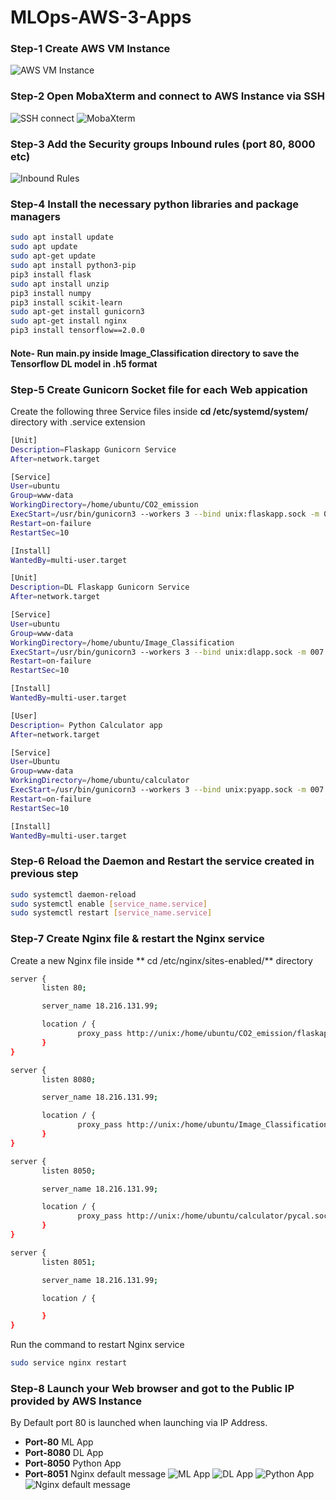 # MLOps-AWS-3-Apps
### Step-1 Create AWS VM Instance
![AWS VM Instance](https://github.com/dee-walia20/MLOps-AWS-3-Apps/blob/master/images/1.png) 
### Step-2 Open MobaXterm and connect to AWS Instance via SSH
![SSH connect](https://github.com/dee-walia20/MLOps-AWS-3-Apps/blob/master/images/2.jpg)
![MobaXterm](https://github.com/dee-walia20/MLOps-AWS-3-Apps/blob/master/images/4.png)
### Step-3 Add the Security groups Inbound rules (port 80, 8000 etc)
![Inbound Rules](https://github.com/dee-walia20/MLOps-AWS-3-Apps/blob/master/images/3.jpg)
### Step-4 Install the necessary python libraries and package managers
``` bash
sudo apt install update
sudo apt update
sudo apt-get update
sudo apt install python3-pip
pip3 install flask
sudo apt install unzip
pip3 install numpy
pip3 install scikit-learn
sudo apt-get install gunicorn3
sudo apt-get install nginx
pip3 install tensorflow==2.0.0
```
#### Note- Run main.py inside Image_Classification directory to save the Tensorflow DL model in .h5 format

### Step-5 Create Gunicorn Socket file for each Web appication
Create the following three Service files inside **cd /etc/systemd/system/** directory with .service extension
``` bash
[Unit]
Description=Flaskapp Gunicorn Service
After=network.target

[Service]
User=ubuntu
Group=www-data
WorkingDirectory=/home/ubuntu/CO2_emission
ExecStart=/usr/bin/gunicorn3 --workers 3 --bind unix:flaskapp.sock -m 007 app:app
Restart=on-failure
RestartSec=10

[Install]
WantedBy=multi-user.target

```
``` bash
[Unit]
Description=DL Flaskapp Gunicorn Service
After=network.target

[Service]
User=ubuntu
Group=www-data
WorkingDirectory=/home/ubuntu/Image_Classification
ExecStart=/usr/bin/gunicorn3 --workers 3 --bind unix:dlapp.sock -m 007 app:app
Restart=on-failure
RestartSec=10

[Install]
WantedBy=multi-user.target

```
``` bash
[User]
Description= Python Calculator app
After=network.target

[Service]
User=Ubuntu
Group=www-data
WorkingDirectory=/home/ubuntu/calculator
ExecStart=/usr/bin/gunicorn3 --workers 3 --bind unix:pyapp.sock -m 007 app:app
Restart=on-failure
RestartSec=10

[Install]
WantedBy=multi-user.target

```
### Step-6 Reload the Daemon and Restart the service created in previous step
``` bash
sudo systemctl daemon-reload
sudo systemctl enable [service_name.service]
sudo systemctl restart [service_name.service]
```
### Step-7 Create Nginx file & restart the Nginx service
Create a new Nginx file inside **  cd /etc/nginx/sites-enabled/** directory
``` bash
server {
       listen 80;

       server_name 18.216.131.99;

       location / {
               proxy_pass http://unix:/home/ubuntu/CO2_emission/flaskapp.sock;
       }
}

server {
       listen 8080;

       server_name 18.216.131.99;

       location / {
               proxy_pass http://unix:/home/ubuntu/Image_Classification/dlapp.sock;
       }
}

server {
       listen 8050;

       server_name 18.216.131.99;

       location / {
               proxy_pass http://unix:/home/ubuntu/calculator/pycal.sock;
       }
}

server {
       listen 8051;

       server_name 18.216.131.99;

       location / {

       }
}

```
Run the command to restart Nginx service
``` bash
sudo service nginx restart
```
### Step-8 Launch your Web browser and got to the Public IP provided by AWS Instance
By Default port 80 is launched when launching via IP Address.
* **Port-80** ML App
* **Port-8080** DL App
* **Port-8050** Python App
* **Port-8051** Nginx default message
![ML App](https://github.com/dee-walia20/MLOps-AWS-3-Apps/blob/master/images/5.png)
![DL App](https://github.com/dee-walia20/MLOps-AWS-3-Apps/blob/master/images/6.png)
![Python App](https://github.com/dee-walia20/MLOps-AWS-3-Apps/blob/master/images/7.png)
![Nginx default message](https://github.com/dee-walia20/MLOps-AWS-3-Apps/blob/master/images/8.png)

